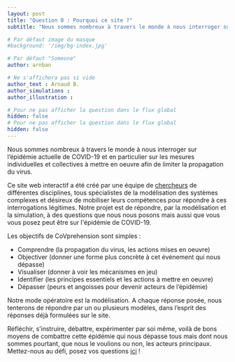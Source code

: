 ```yaml
---
layout: post
title: "Question 0 : Pourquoi ce site ?"
subtitle: "Nous sommes nombreux à travers le monde à nous interroger sur l’épidémie actuelle de COVID-19 et en particulier sur les mesures individuelles et collectives à mettre en oeuvre afin de limiter la propagation du virus."

# Par défaut image du masque
#background: '/img/bg-index.jpg'

# Par défaut "Someone"
author: arnban

# Ne s'affichera pas si vide
author_text : Arnaud B.
author_simulations :
author_illustration :

# Pour ne pas afficher la question dans le flux global
hidden: false
# Pour ne pas afficher la question dans le flux global
hidden: false
---
```


Nous sommes nombreux à travers le monde à nous interroger sur l’épidémie actuelle de COVID-19 et en particulier sur les mesures individuelles et collectives à mettre en oeuvre afin de limiter la propagation du virus. 

Ce site web interactif a été créé par une équipe de [chercheurs](https://covprehension.org/about) de différentes disciplines, tous spécialistes de la modélisation des systèmes complexes et désireux de mobiliser leurs compétences pour répondre à ces interrogations légitimes. Notre projet est de répondre, par la modélisation et la simulation, à des questions que nous nous posons mais aussi que vous vous posez peut être sur l'épidémie de COVID-19.

Les objectifs de CoVprehension sont simples :
- Comprendre (la propagation du virus, les actions mises en oeuvre)
- Objectiver (donner une forme plus concrète à cet événement qui nous dépasse)
- Visualiser (donner à voir les mécanismes en jeu)
- Identifier (les principes essentiels et les actions à mettre en oeuvre)
- Dépasser (peurs et angoisses pour devenir acteurs de l’épidémie)

Notre mode opératoire est la modélisation. A chaque réponse posée, nous tenterons de répondre par un ou plusieurs modèles, dans l’esprit des réponses déjà formulées sur le site.

Réfléchir, s’instruire, débattre, expérimenter par soi même, voilà de bons moyens de combattre cette épidémie qui nous dépasse tous mais dont nous sommes pourtant, que nous le voulions ou non, les acteurs principaux.  
Mettez-nous au défi, posez vos questions [ici](https://framaforms.org/covprehension-mettez-nous-au-defi-posez-vos-questions-1585223922) !

